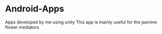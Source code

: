 # Android-Apps
Apps developed by me using unity
This app is mainly useful for the jasmine flower mediators
